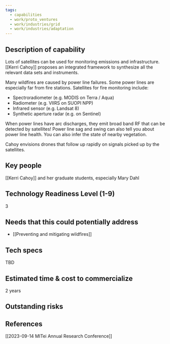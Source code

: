 ```yaml
---
tags:
  - capabilities
  - work/proto_ventures
  - work/industries/grid
  - work/industries/adaptation
---
```

## Description of capability
Lots of satellites can be used for monitoring emissions and infrastructure. [[Kerri Cahoy]] proposes an integrated framework to synthesize all the relevant data sets and instruments.

Many wildfires are caused by power line failures. Some power lines are especially far from fire stations. Satellites for fire monitoring include:
- Spectroradiometer (e.g. MODIS on Terra / Aqua)
- Radiometer (e.g. VIIRS on SUOPI NPP)
- Infrared sensor (e.g. Landsat 8)
- Synthetic aperture radar (e.g. on Sentinel)

When power lines have arc discharges, they emit broad band RF that can be detected by satellites! Power line sag and swing can also tell you about power line health. You can also infer the state of nearby vegetation.

Cahoy envisions drones that follow up rapidly on signals picked up by the satellites.

## Key people
[[Kerri Cahoy]] and her graduate students, especially Mary Dahl

## Technology Readiness Level (1-9)
3

## Needs that this could potentially address
- [[Preventing and mitigating wildfires]]

## Tech specs
TBD

## Estimated time & cost to commercialize
2 years

## Outstanding risks


## References
[[2023-09-14 MITei Annual Research Conference]]
